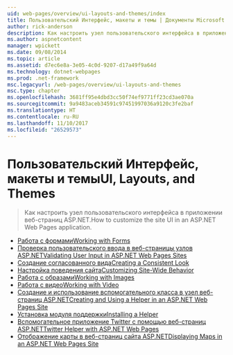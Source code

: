 ```yaml
---
uid: web-pages/overview/ui-layouts-and-themes/index
title: Пользовательский Интерфейс, макеты и темы | Документы Microsoft
author: rick-anderson
description: Как настроить узел пользовательского интерфейса в приложении веб-страниц ASP.NET.
ms.author: aspnetcontent
manager: wpickett
ms.date: 09/08/2014
ms.topic: article
ms.assetid: d7ec6e8a-3e05-4c0d-9207-d17a49f9a64d
ms.technology: dotnet-webpages
ms.prod: .net-framework
msc.legacyurl: /web-pages/overview/ui-layouts-and-themes
msc.type: chapter
ms.openlocfilehash: 3681ff95e4dbd3cc50f74ef9771ff23cd3ae070a
ms.sourcegitcommit: 9a9483aceb34591c97451997036a9120c3fe2baf
ms.translationtype: HT
ms.contentlocale: ru-RU
ms.lasthandoff: 11/10/2017
ms.locfileid: "26529573"
---
```

<a name="ui-layouts-and-themes"></a><span data-ttu-id="11275-103">Пользовательский Интерфейс, макеты и темы</span><span class="sxs-lookup"><span data-stu-id="11275-103">UI, Layouts, and Themes</span></span>
====================
> <span data-ttu-id="11275-104">Как настроить узел пользовательского интерфейса в приложении веб-страниц ASP.NET.</span><span class="sxs-lookup"><span data-stu-id="11275-104">How to customize the site UI in an ASP.NET Web Pages application.</span></span>


- [<span data-ttu-id="11275-105">Работа с формами</span><span class="sxs-lookup"><span data-stu-id="11275-105">Working with Forms</span></span>](4-working-with-forms.md)
- [<span data-ttu-id="11275-106">Проверка пользовательского ввода в веб-страницы узлов ASP.NET</span><span class="sxs-lookup"><span data-stu-id="11275-106">Validating User Input in ASP.NET Web Pages Sites</span></span>](validating-user-input-in-aspnet-web-pages-sites.md)
- [<span data-ttu-id="11275-107">Создание согласованного вида</span><span class="sxs-lookup"><span data-stu-id="11275-107">Creating a Consistent Look</span></span>](3-creating-a-consistent-look.md)
- [<span data-ttu-id="11275-108">Настройка поведения сайта</span><span class="sxs-lookup"><span data-stu-id="11275-108">Customizing Site-Wide Behavior</span></span>](18-customizing-site-wide-behavior.md)
- [<span data-ttu-id="11275-109">Работа с образами</span><span class="sxs-lookup"><span data-stu-id="11275-109">Working with Images</span></span>](9-working-with-images.md)
- [<span data-ttu-id="11275-110">Работа с видео</span><span class="sxs-lookup"><span data-stu-id="11275-110">Working with Video</span></span>](10-working-with-video.md)
- [<span data-ttu-id="11275-111">Создание и использование вспомогательного класса в узел веб-страниц ASP.NET</span><span class="sxs-lookup"><span data-stu-id="11275-111">Creating and Using a Helper in an ASP.NET Web Pages Site</span></span>](creating-and-using-a-helper-in-an-aspnet-web-pages-site.md)
- [<span data-ttu-id="11275-112">Установка модуля поддержки</span><span class="sxs-lookup"><span data-stu-id="11275-112">Installing a Helper</span></span>](installing-helpers.md)
- [<span data-ttu-id="11275-113">Вспомогательное приложение Twitter с помощью веб-страниц ASP.NET</span><span class="sxs-lookup"><span data-stu-id="11275-113">Twitter Helper with ASP.NET Web Pages</span></span>](twitter-helper.md)
- [<span data-ttu-id="11275-114">Отображение карты в веб-страниц сайта ASP.NET</span><span class="sxs-lookup"><span data-stu-id="11275-114">Displaying Maps in an ASP.NET Web Pages Site</span></span>](displaying-maps-in-an-aspnet-web-pages-site.md)
